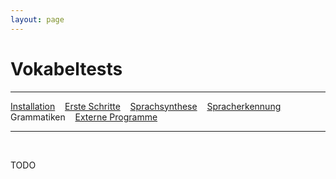 ```yaml
---
layout: page
---
```

# Vokabeltests
---
[Installation](download.html) &nbsp;&nbsp; [Erste Schritte](tutorials/ersteschritte.html) &nbsp;&nbsp; [Sprachsynthese](tutorials/sprachsynthese.html) &nbsp;&nbsp; [Spracherkennung](tutorials/spracherkennung.html) &nbsp;&nbsp; Grammatiken &nbsp;&nbsp; [Externe Programme](tutorials/extprogramme.html)

---
&nbsp;

TODO



